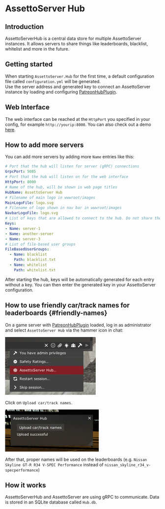# AssettoServer Hub

## Introduction
AssettoServerHub is a central data store for multiple AssettoServer instances. It allows servers to share things
like leaderboards, blacklist, whitelist and more in the future.

## Getting started
When starting `AssettoServer.Hub` for the first time, a default configuration file called `configuration.yml` will be generated.  
Use the server address and generated key to connect an AssettoServer instance by loading and configuring [PatreonHubPlugin](../plugins/PatreonHubPlugin.md).

## Web Interface
The web interface can be reached at the `HttpPort` you specified in your config, for example `http://yourip:8000`. You can also check out a demo [here](https://demo.assettoserver.org).

## How to add more servers
You can add more servers by adding more `Name` entries like this:
```yaml
# Port that the hub will listen for server (gRPC) connections
GrpcPort: 5085
# Port that the hub will listen on for the web interface
HttpPort: 8000
# Name of the hub, will be shown in web page titles
HubName: AssettoServer Hub
# Filename of main logo in wwwroot/images
MainLogoFile: logo.svg
# Filename of logo shown in nav bar in wwwroot/images
NavbarLogoFile: logo.svg
# List of keys that are allowed to connect to the hub. Do not share these keys with other people!
Keys:
- Name: server-1
- Name: another-server
- Name: server-3
# List of file-based user groups
FileBasedUserGroups:
  - Name: blacklist
    Path: blacklist.txt
  - Name: whitelist
    Path: whitelist.txt
```

After starting the hub, keys will be automatically generated for each entry without a key. You can then enter the generated key
in your AssettoServer configuration.

## How to use friendly car/track names for leaderboards {#friendly-names}

On a game server with [PatreonHubPlugin](../plugins/PatreonHubPlugin.md) loaded, log in as administrator and select `AssettoServer Hub` via the hammer icon in chat:

![](./assets/ashub1.png)

Click on `Upload car/track names`.

![](./assets/ashub2.png)

After that, proper names will be used on the leaderboards (e.g. `Nissan Skyline GT-R R34 V-SPEC Performance` instead of `nissan_skyline_r34_v-specperformance`)

## How it works
AssettoServerHub and AssettoServer are using gRPC to communicate. Data is stored in an SQLite database called `Hub.db`.